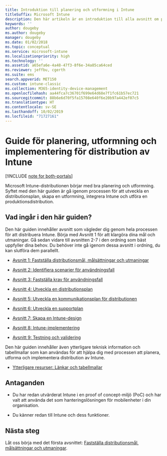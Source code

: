 ```yaml
---
title: Introduktion till planering och utformning i Intune
titleSuffix: Microsoft Intune
description: Den här artikeln är en introduktion till alla avsnitt om planering, utformning och implementering i Microsoft Intune. Verktyg som hjälper dig fastställa mål, användningsfall och krav, skapa distributions- och kommunikationsplaner, support, testning och verifieringsplaner.
keywords: ''
author: dougeby
ms.author: dougeby
manager: dougeby
ms.date: 01/02/2018
ms.topic: conceptual
ms.service: microsoft-intune
ms.localizationpriority: high
ms.technology: ''
ms.assetid: a65efa6e-4a48-47f3-8f6e-34a85ca64ced
ms.reviewer: jeffbu, cgerth
ms.suite: ems
search.appverid: MET150
ms.custom: intune-classic
ms.collection: M365-identity-device-management
ms.openlocfilehash: aa44fca7c36701f699e64d68e7f1fc61b57ec721
ms.sourcegitcommit: 88b6e6d70f5fa15708e640f6e20b97a442ef07c5
ms.translationtype: HT
ms.contentlocale: sv-SE
ms.lasthandoff: 10/02/2019
ms.locfileid: "71727161"
---
```

# <a name="intune-deployment-planning-design-and-implementation-guide"></a>Guide för planering, utformning och implementering för distribution av Intune

[!INCLUDE [note for both-portals](../../intune-classic/includes/note-for-both-portals.md)]

Microsoft Intune-distributionen börjar med bra planering och utformning. Syftet med den här guiden är gå igenom processen för att utveckla en distributionsplan, skapa en utformning, integrera Intune och utföra en produktionsdistribution.

## <a name="whats-included-in-this-guide"></a>Vad ingår i den här guiden?

Den här guiden innehåller avsnitt som vägleder dig genom hela processen för att distribuera Intune. Börja med Avsnitt 1 för att klargöra dina mål och utmaningar. Gå sedan vidare till avsnitten 2-7 i den ordning som bäst uppfyller dina behov. Du behöver inte gå igenom dessa avsnitt i ordning, du kan slutföra dem parallellt.

- [Avsnitt 1: Fastställa distributionsmål, målsättningar och utmaningar](planning-guide-deployment-goals.md)

- [Avsnitt 2: Identifiera scenarier för användningsfall](planning-guide-scenarios.md)

- [Avsnitt 3: Fastställa krav för användningsfall](planning-guide-requirements.md)

- [Avsnitt 4: Utveckla en distributionsplan](planning-guide-rollout-plan.md)

- [Avsnitt 5: Utveckla en kommunikationsplan för distributionen](planning-guide-communication-plan.md)

- [Avsnitt 6: Utveckla en supportplan](planning-guide-support-plan.md)

- [Avsnitt 7: Skapa en Intune-design](planning-guide-design.md)

- [Avsnitt 8: Intune-implementering](planning-guide-onboarding.md)

- [Avsnitt 9: Testning och validering](planning-guide-test-validation.md)

Den här guiden innehåller även ytterligare teknisk information och tabellmallar som kan användas för att hjälpa dig med processen att planera, utforma och implementera distribution av Intune.

- [Ytterligare resurser: Länkar och tabellmallar](planning-guide-resources.md)

## <a name="assumptions"></a>Antaganden

- Du har redan utvärderat Intune i en proof of concept-miljö (PoC) och har valt att använda det som hanteringslösningen för mobilenheter i din organisation.

- Du känner redan till Intune och dess funktioner.

## <a name="next-steps"></a>Nästa steg

Låt oss börja med det första avsnittet: [Fastställa distributionsmål, målsättningar och utmaningar](planning-guide-deployment-goals.md).
